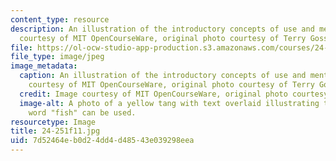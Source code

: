 ```yaml
---
content_type: resource
description: An illustration of the introductory concepts of use and mention. Image
  courtesy of MIT OpenCourseWare, original photo courtesy of Terry Goss.
file: https://ol-ocw-studio-app-production.s3.amazonaws.com/courses/24-251-introduction-to-philosophy-of-language-fall-2011/7d52464eb0d24dd4d48543e039298eea_24-251f11.jpg
file_type: image/jpeg
image_metadata:
  caption: An illustration of the introductory concepts of use and mention. (Image
    courtesy of MIT OpenCourseWare, original photo courtesy of Terry Goss.)
  credit: Image courtesy of MIT OpenCourseWare, original photo courtesy of Terry Goss.
  image-alt: A photo of a yellow tang with text overlaid illustrating the ways the
    word "fish" can be used.
resourcetype: Image
title: 24-251f11.jpg
uid: 7d52464e-b0d2-4dd4-d485-43e039298eea
---
```

